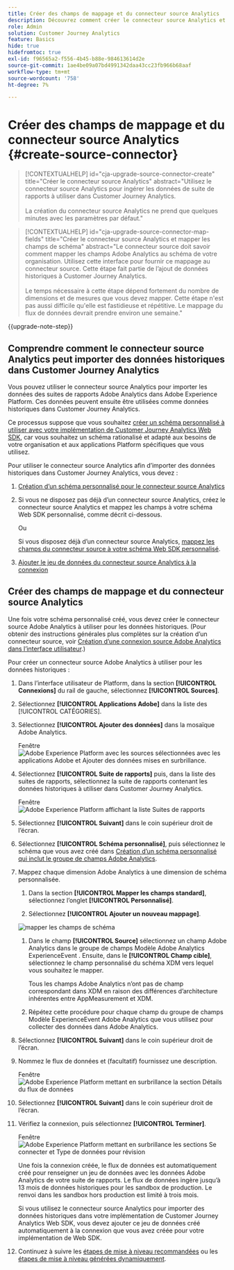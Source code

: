 ```yaml
---
title: Créer des champs de mappage et du connecteur source Analytics
description: Découvrez comment créer le connecteur source Analytics et mapper les champs.
role: Admin
solution: Customer Journey Analytics
feature: Basics
hide: true
hidefromtoc: true
exl-id: f96565a2-f556-4b45-b88e-984613614d2e
source-git-commit: 1ae4be09a07bd4991342daa43cc23fb966b68aaf
workflow-type: tm+mt
source-wordcount: '758'
ht-degree: 7%

---
```


# Créer des champs de mappage et du connecteur source Analytics {#create-source-connector}

<!-- markdownlint-disable MD034 -->

>[!CONTEXTUALHELP]
>id="cja-upgrade-source-connector-create"
>title="Créer le connecteur source Analytics"
>abstract="Utilisez le connecteur source Analytics pour ingérer les données de suite de rapports à utiliser dans Customer Journey Analytics.<br><br>La création du connecteur source Analytics ne prend que quelques minutes avec les paramètres par défaut."

<!-- markdownlint-enable MD034 -->

<!-- markdownlint-disable MD034 -->

>[!CONTEXTUALHELP]
>id="cja-upgrade-source-connector-map-fields"
>title="Créer le connecteur source Analytics et mapper les champs de schéma"
>abstract="Le connecteur source doit savoir comment mapper les champs Adobe Analytics au schéma de votre organisation. Utilisez cette interface pour fournir ce mappage au connecteur source. Cette étape fait partie de l’ajout de données historiques à Customer Journey Analytics.<br><br>Le temps nécessaire à cette étape dépend fortement du nombre de dimensions et de mesures que vous devez mapper. Cette étape n&#39;est pas aussi difficile qu&#39;elle est fastidieuse et répétitive. Le mappage du flux de données devrait prendre environ une semaine."

<!-- markdownlint-enable MD034 -->

{{upgrade-note-step}}

## Comprendre comment le connecteur source Analytics peut importer des données historiques dans Customer Journey Analytics

Vous pouvez utiliser le connecteur source Analytics pour importer les données des suites de rapports Adobe Analytics dans Adobe Experience Platform. Ces données peuvent ensuite être utilisées comme données historiques dans Customer Journey Analytics.

Ce processus suppose que vous souhaitez [créer un schéma personnalisé à utiliser avec votre implémentation de Customer Journey Analytics Web SDK](/help/getting-started/cja-upgrade/cja-upgrade-schema-create.md), car vous souhaitez un schéma rationalisé et adapté aux besoins de votre organisation et aux applications Platform spécifiques que vous utilisez.

Pour utiliser le connecteur source Analytics afin d’importer des données historiques dans Customer Journey Analytics, vous devez :

1. [Création d’un schéma personnalisé pour le connecteur source Analytics](/help/getting-started/cja-upgrade/cja-upgrade-source-connector-schema.md)

1. Si vous ne disposez pas déjà d’un connecteur source Analytics, créez le connecteur source Analytics et mappez les champs à votre schéma Web SDK personnalisé, comme décrit ci-dessous.

   Ou

   Si vous disposez déjà d’un connecteur source Analytics, [mappez les champs du connecteur source à votre schéma Web SDK personnalisé](/help/getting-started/cja-upgrade/cja-upgrade-from-source-connector.md).

1. [Ajouter le jeu de données du connecteur source Analytics à la connexion](/help/getting-started/cja-upgrade/cja-upgrade-source-connector-dataset.md)

## Créer des champs de mappage et du connecteur source Analytics

Une fois votre schéma personnalisé créé, vous devez créer le connecteur source Adobe Analytics à utiliser pour les données historiques. (Pour obtenir des instructions générales plus complètes sur la création d’un connecteur source, voir [Création d’une connexion source Adobe Analytics dans l’interface utilisateur](https://experienceleague.adobe.com/docs/experience-platform/sources/ui-tutorials/create/adobe-applications/analytics.html).)

Pour créer un connecteur source Adobe Analytics à utiliser pour les données historiques :

1. Dans l’interface utilisateur de Platform, dans la section **[!UICONTROL Connexions]** du rail de gauche, sélectionnez **[!UICONTROL Sources]**.

1. Sélectionnez **[!UICONTROL Applications Adobe]** dans la liste des [!UICONTROL CATÉGORIES].

1. Sélectionnez **[!UICONTROL Ajouter des données]** dans la mosaïque Adobe Analytics.

   Fenêtre ![Adobe Experience Platform avec les sources sélectionnées avec les applications Adobe et Ajouter des données mises en surbrillance.](./assets/sources-overview.png)

1. Sélectionnez **[!UICONTROL Suite de rapports]** puis, dans la liste des suites de rapports, sélectionnez la suite de rapports contenant les données historiques à utiliser dans Customer Journey Analytics.

   Fenêtre ![Adobe Experience Platform affichant la liste Suites de rapports ](./assets/report-suites.png)

1. Sélectionnez **[!UICONTROL Suivant]** dans le coin supérieur droit de l’écran.

1. Sélectionnez **[!UICONTROL Schéma personnalisé]**, puis sélectionnez le schéma que vous avez créé dans [Création d’un schéma personnalisé qui inclut le groupe de champs Adobe Analytics](/help/getting-started/cja-upgrade/cja-upgrade-source-connector-schema.md). <!-- Deleted this, because I changed this from choosing the default schemawe're pointing them now at the schema they just created: "Adobe Experience Platform  automatically creates the schema and the corresponding dataset to map all standard fields from the selected Adobe Analytics report suite." -->

   <!-- add screenshot -->

1. Mappez chaque dimension Adobe Analytics à une dimension de schéma personnalisée.

   1. Dans la section **[!UICONTROL Mapper les champs standard]**, sélectionnez l’onglet **[!UICONTROL Personnalisé]**.

   1. Sélectionnez **[!UICONTROL Ajouter un nouveau mappage]**.

   ![mapper les champs de schéma](assets/schema-mapping.png)

   1. Dans le champ **[!UICONTROL Source]** sélectionnez un champ Adobe Analytics dans le groupe de champs Modèle Adobe Analytics ExperienceEvent . Ensuite, dans le **[!UICONTROL Champ cible]**, sélectionnez le champ personnalisé du schéma XDM vers lequel vous souhaitez le mapper.

      Tous les champs Adobe Analytics n’ont pas de champ correspondant dans XDM en raison des différences d’architecture inhérentes entre AppMeasurement et XDM.

   1. Répétez cette procédure pour chaque champ du groupe de champs Modèle ExperienceEvent Adobe Analytics que vous utilisez pour collecter des données dans Adobe Analytics.

1. Sélectionnez **[!UICONTROL Suivant]** dans le coin supérieur droit de l’écran.

1. Nommez le flux de données et (facultatif) fournissez une description.

   Fenêtre ![Adobe Experience Platform mettant en surbrillance la section Détails du flux de données](./assets/dataflow-detail.png)

1. Sélectionnez **[!UICONTROL Suivant]** dans le coin supérieur droit de l’écran.

1. Vérifiez la connexion, puis sélectionnez **[!UICONTROL Terminer]**.

   Fenêtre ![Adobe Experience Platform mettant en surbrillance les sections Se connecter et Type de données pour révision](./assets/review.png)

   Une fois la connexion créée, le flux de données est automatiquement créé pour renseigner un jeu de données avec les données Adobe Analytics de votre suite de rapports. Le flux de données ingère jusqu’à 13 mois de données historiques pour les sandbox de production. Le renvoi dans les sandbox hors production est limité à trois mois.

   Si vous utilisez le connecteur source Analytics pour importer des données historiques dans votre implémentation de Customer Journey Analytics Web SDK, vous devez ajouter ce jeu de données créé automatiquement à la connexion que vous avez créée pour votre implémentation de Web SDK.

1. Continuez à suivre les [étapes de mise à niveau recommandées](/help/getting-started/cja-upgrade/cja-upgrade-recommendations.md#recommended-upgrade-steps-for-most-organizations) ou les [étapes de mise à niveau générées dynamiquement](https://gigazelle.github.io/cja-ttv/).

